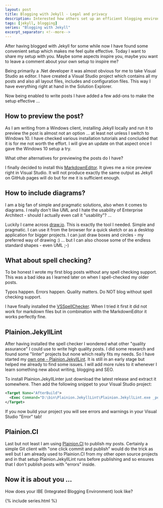 ```yaml
---
layout: post
title: Blogging with Jekyll - Legal and privacy
description: Interested how others set up an efficient blogging environment with Jekyll? Here is mine!
tags: [jekyll, blogging]
series: "Blogging with Jekyll"
excerpt_separator: <!--more-->
---
```


After having blogged with Jekyll for some while now I have found some convenient setup which makes me feel quite effective.
Today I want to share my setup with you. Maybe some aspects inspire you, maybe you want to leave a comment about your own 
setup to inspire me?

<!--more-->

Being primarily a .Net developer it was almost obvious for me to take Visual Studio as editor. I have created a Visual Studio 
project which contains all my posts and also all layout files, includes and configuration files. This way I have everything
right at hand in the Solution Explorer.

Now being enabled to write posts I have added a few add-ons to make the setup effective ...

## How to preview the post?

As I am writing from a Windows client, installing Jekyll locally and run it to preview the post is almost not an option ... at least
not unless I switch to Windows 10. I have checked various installation tutorials and concluded that it is for me not worth
the effort. I will give an update on that aspect once I gave the Windows 10 setup a try.

What other alternatives for previewing the posts do I have?

I finally decided to install this [MarkdownEditor](https://marketplace.visualstudio.com/items?itemName=MadsKristensen.MarkdownEditor).
It gives me a nice preview right in Visual Studio. It will not produce exactly the same output as Jekyll on GitHub pages will do but
for me it is sufficient enough.

## How to include diagrams?

I am a big fan of simple and pragmatic solutions, also when it comes to diagrams. I really don't like UML and I hate the 
usability of Enterprise Architect - should I actually even call it "usability"? ...

Luckily I came across [draw.io](http://draw.io/). This is exactly the tool I needed. Simple and pragmatic. I can use it 
from the browser for a quick sketch or as a desktop application for bigger projects. I can just draw boxes and circles - my
preferred way of drawing :) ... but I can also choose some of the endless standard shapes - even UML ;-)

## What about spell checking?

To be honest I wrote my first blog posts without any spell checking support. This was a bad idea as I learned later on when I
spell-checked my older posts. 

Typos happen. Errors happen. Quality matters. Do NOT blog without spell checking support.

I have finally installed the [VSSpellChecker](https://github.com/EWSoftware/VSSpellChecker/releases). When I tried it first it did 
not work for markdown files but in combination with the MarkdownEditor it works perfectly fine.

## Plainion.JekyllLint

After having installed the spell checker I wondered what other "quality assurance" I could use to write high quality posts. 
I did some research and found some "linter" projects but none which really fits my needs. So I have started my
[own one - Plainion.JekyllLint](https://github.com/plainionist/Plainion.JekyllLint). It is still in an early stage but helped
me already to find some issues. I will add more rules to it whenever I learn something new about writing, blogging and SEO.

To install Plainion.JekyllLinter just download the latest release and extract it somewhere. Then add the following snippet
to your Visual Studio project:


```xml
<Target Name="AfterBuild">  
  <Exec Command="D:\bin\Plainion.JekyllLint\Plainion.JekyllLint.exe _posts" />
</Target>  
```

If you now build your project you will see errors and warnings in your Visual Studio "Error" tab!

## Plainion.CI

Last but not least I am using [Plainion.CI](https://plainionist.github.io/Plainion.CI/) to publish my posts. Certainly a simple
Git client with "one click commit and publish" would do the trick as well but I am already used to Plainion.CI from my other 
open source projects and in that setup Plainion.JekyllLint runs before publishing and so ensures that I don't publish posts with
"errors" inside.

## Now it is about you ...

How does your IBE (Integrated Blogging Environment) look like?

{% include series.html %}
